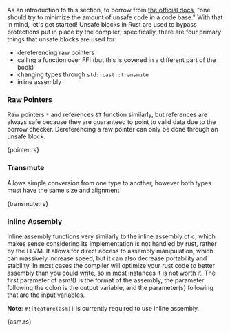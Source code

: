 As an introduction to this section, to borrow from [the official docs](
http://doc.rust-lang.org/0.10/guide-unsafe.html), "one should try to
minimize the amount of unsafe code in a code base."  With that in mind, let's
get started!
Unsafe blocks in Rust are used to bypass protections put in place by the
compiler; specifically, there are four primary things that unsafe blocks are
used for:

* dereferencing raw pointers
* calling a function over FFI (but this is covered in a different part of the
  book)
* changing types through `std::cast::transmute`
* inline assembly

### Raw Pointers
Raw pointers `*` and references `&T` function similarly, but references are
always safe because they are guaranteed to point to valid data due to the
borrow checker.  Dereferencing a raw pointer can only be done through an unsafe
block.

{pointer.rs}

### Transmute
Allows simple conversion from one type to another, however both types must have
the same size and alignment

{transmute.rs}

### Inline Assembly
Inline assembly functions very similarly to the inline assembly of c, which
makes sense considering its implementation is not handled by rust, rather by
the LLVM.  It allows for direct access to assembly manipulation, which can
massively increase speed, but it can also decrease portability and stability.
In most cases the compiler will optimize your rust code to better assembly than
you could write, so in most instances it is not worth it.  The first parameter
of asm!() is the format of the assembly, the parameter following the colon is
the output variable, and the parameter(s) following that are the input
variables.

**Note**: `#![feature(asm)]` is currently required to use inline assembly.

{asm.rs}

